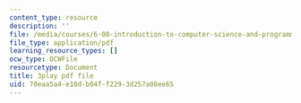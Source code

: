 ```yaml
---
content_type: resource
description: ''
file: /media/courses/6-00-introduction-to-computer-science-and-programming-fall-2008/70eaa5a4e10db04ff2293d257a08ee65_k6U-i4gXkLM.pdf
file_type: application/pdf
learning_resource_types: []
ocw_type: OCWFile
resourcetype: Document
title: 3play pdf file
uid: 70eaa5a4-e10d-b04f-f229-3d257a08ee65
---
```

